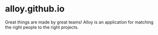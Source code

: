 # alloy.github.io
Great things are made by great teams! Alloy is an application for matching the right people to the right projects.

